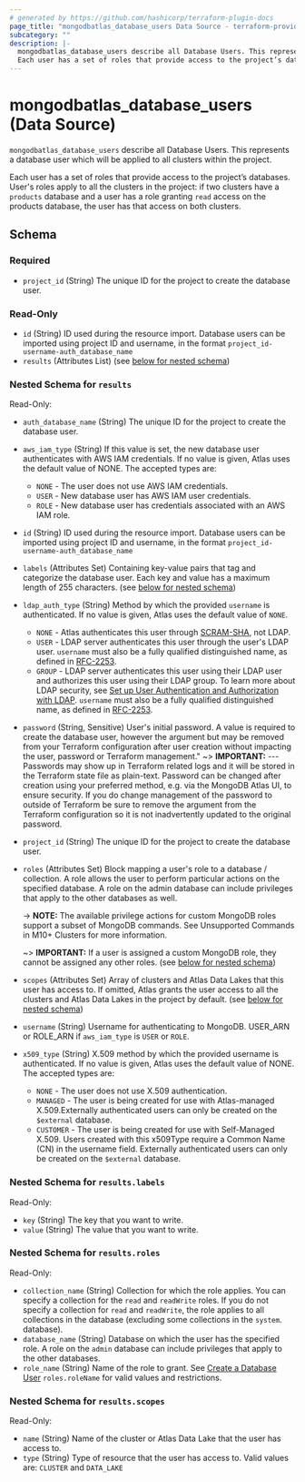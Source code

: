 ```yaml
---
# generated by https://github.com/hashicorp/terraform-plugin-docs
page_title: "mongodbatlas_database_users Data Source - terraform-provider-mongodbatlas"
subcategory: ""
description: |-
  mongodbatlas_database_users describe all Database Users. This represents a database user which will be applied to all clusters within the project.
  Each user has a set of roles that provide access to the project’s databases. User's roles apply to all the clusters in the project: if two clusters have a products database and a user has a role granting read access on the products database, the user has that access on both clusters.
---
```


# mongodbatlas_database_users (Data Source)

`mongodbatlas_database_users` describe all Database Users. This represents a database user which will be applied to all clusters within the project.

Each user has a set of roles that provide access to the project’s databases. User's roles apply to all the clusters in the project: if two clusters have a `products` database and a user has a role granting `read` access on the products database, the user has that access on both clusters.



<!-- schema generated by tfplugindocs -->
## Schema

### Required

- `project_id` (String) The unique ID for the project to create the database user.

### Read-Only

- `id` (String) ID used during the resource import. Database users can be imported using project ID and username, in the format `project_id-username-auth_database_name`
- `results` (Attributes List) (see [below for nested schema](#nestedatt--results))

<a id="nestedatt--results"></a>
### Nested Schema for `results`

Read-Only:

- `auth_database_name` (String) The unique ID for the project to create the database user.
- `aws_iam_type` (String) If this value is set, the new database user authenticates with AWS IAM credentials. If no value is given, Atlas uses the default value of NONE. The accepted types are:
	* `NONE` -	The user does not use AWS IAM credentials.
	* `USER` - New database user has AWS IAM user credentials.
	* `ROLE` -  New database user has credentials associated with an AWS IAM role.
- `id` (String) ID used during the resource import. Database users can be imported using project ID and username, in the format `project_id-username-auth_database_name`
- `labels` (Attributes Set) Containing key-value pairs that tag and categorize the database user. Each key and value has a maximum length of 255 characters. (see [below for nested schema](#nestedatt--results--labels))
- `ldap_auth_type` (String) Method by which the provided `username` is authenticated. If no value is given, Atlas uses the default value of `NONE`.
	* `NONE` -	Atlas authenticates this user through [SCRAM-SHA](https://docs.mongodb.com/manual/core/security-scram/), not LDAP.
	* `USER` - LDAP server authenticates this user through the user's LDAP user. `username` must also be a fully qualified distinguished name, as defined in [RFC-2253](https://tools.ietf.org/html/rfc2253).
	* `GROUP` - LDAP server authenticates this user using their LDAP user and authorizes this user using their LDAP group. To learn more about LDAP security, see [Set up User Authentication and Authorization with LDAP](https://docs.atlas.mongodb.com/security-ldaps). `username` must also be a fully qualified distinguished name, as defined in [RFC-2253](https://tools.ietf.org/html/rfc2253).
- `password` (String, Sensitive) User's initial password. A value is required to create the database user, however the argument but may be removed from your Terraform configuration after user creation without impacting the user, password or Terraform management."
	~> **IMPORTANT:**  --- Passwords may show up in Terraform related logs and it will be stored in the Terraform state file as plain-text. Password can be changed after creation using your preferred method, e.g. via the MongoDB Atlas UI, to ensure security.  If you do change management of the password to outside of Terraform be sure to remove the argument from the Terraform configuration so it is not inadvertently updated to the original password.
- `project_id` (String) The unique ID for the project to create the database user.
- `roles` (Attributes Set) Block mapping a user's role to a database / collection. A role allows the user to perform particular actions on the specified database. A role on the admin database can include privileges that apply to the other databases as well.

	-> **NOTE:** The available privilege actions for custom MongoDB roles support a subset of MongoDB commands. See Unsupported Commands in M10+ Clusters for more information.
	
	~> **IMPORTANT:** If a user is assigned a custom MongoDB role, they cannot be assigned any other roles. (see [below for nested schema](#nestedatt--results--roles))
- `scopes` (Attributes Set) Array of clusters and Atlas Data Lakes that this user has access to. If omitted, Atlas grants the user access to all the clusters and Atlas Data Lakes in the project by default. (see [below for nested schema](#nestedatt--results--scopes))
- `username` (String) Username for authenticating to MongoDB. USER_ARN or ROLE_ARN if `aws_iam_type` is `USER` or `ROLE`.
- `x509_type` (String) X.509 method by which the provided username is authenticated. If no value is given, Atlas uses the default value of NONE. The accepted types are:
	* `NONE` -	The user does not use X.509 authentication.
	* `MANAGED` - The user is being created for use with Atlas-managed X.509.Externally authenticated users can only be created on the `$external` database.
	* `CUSTOMER` -  The user is being created for use with Self-Managed X.509. Users created with this x509Type require a Common Name (CN) in the username field. Externally authenticated users can only be created on the `$external` database.

<a id="nestedatt--results--labels"></a>
### Nested Schema for `results.labels`

Read-Only:

- `key` (String) The key that you want to write.
- `value` (String) The value that you want to write.


<a id="nestedatt--results--roles"></a>
### Nested Schema for `results.roles`

Read-Only:

- `collection_name` (String) Collection for which the role applies. You can specify a collection for the `read` and `readWrite` roles. If you do not specify a collection for `read` and `readWrite`, the role applies to all collections in the database (excluding some collections in the `system`. database).
- `database_name` (String) Database on which the user has the specified role. A role on the `admin` database can include privileges that apply to the other databases.
- `role_name` (String) Name of the role to grant. See [Create a Database User](https://docs.atlas.mongodb.com/reference/api/database-users-create-a-user/) `roles.roleName` for valid values and restrictions.


<a id="nestedatt--results--scopes"></a>
### Nested Schema for `results.scopes`

Read-Only:

- `name` (String) Name of the cluster or Atlas Data Lake that the user has access to.
- `type` (String) Type of resource that the user has access to. Valid values are: `CLUSTER` and `DATA_LAKE`

